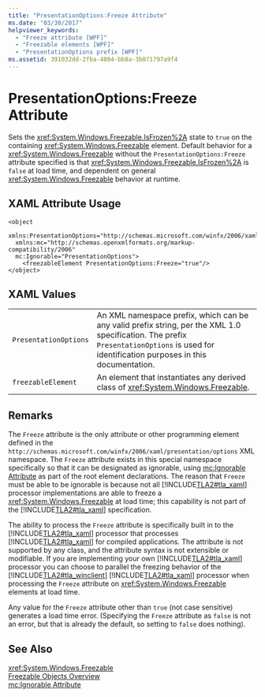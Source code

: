 ```yaml
---
title: "PresentationOptions:Freeze Attribute"
ms.date: "03/30/2017"
helpviewer_keywords: 
  - "Freeze attribute [WPF]"
  - "Freezable elements [WPF]"
  - "PresentationOptions prefix [WPF]"
ms.assetid: 391032dd-2fba-4804-bb8a-3b071797a9f4
---
```

# PresentationOptions:Freeze Attribute
Sets the <xref:System.Windows.Freezable.IsFrozen%2A> state to `true` on the containing <xref:System.Windows.Freezable> element. Default behavior for a <xref:System.Windows.Freezable> without the `PresentationOptions:Freeze` attribute specified is that <xref:System.Windows.Freezable.IsFrozen%2A> is `false` at load time, and dependent on general <xref:System.Windows.Freezable> behavior at runtime.  
  
## XAML Attribute Usage  
  
```  
<object  
  xmlns:PresentationOptions="http://schemas.microsoft.com/winfx/2006/xaml/presentation/options"  
  xmlns:mc="http://schemas.openxmlformats.org/markup-compatibility/2006"  
  mc:Ignorable="PresentationOptions">  
    <freezableElement PresentationOptions:Freeze="true"/>  
</object>  
```  
  
## XAML Values  
  
|||  
|-|-|  
|`PresentationOptions`|An XML namespace prefix, which can be any valid prefix string, per the XML 1.0 specification. The prefix `PresentationOptions` is used for identification purposes in this documentation.|  
|`freezableElement`|An element that instantiates any derived class of <xref:System.Windows.Freezable>.|  
  
## Remarks  
 The `Freeze` attribute is the only attribute or other programming element defined in the `http://schemas.microsoft.com/winfx/2006/xaml/presentation/options` XML namespace. The `Freeze` attribute exists in this special namespace specifically so that it can be designated as ignorable, using [mc:Ignorable Attribute](../../../../docs/framework/wpf/advanced/mc-ignorable-attribute.md) as part of the root element declarations. The reason that `Freeze` must be able to be ignorable is because not all [!INCLUDE[TLA2#tla_xaml](../../../../includes/tla2sharptla-xaml-md.md)] processor implementations are able to freeze a <xref:System.Windows.Freezable> at load time; this capability is not part of the [!INCLUDE[TLA2#tla_xaml](../../../../includes/tla2sharptla-xaml-md.md)] specification.  
  
 The ability to process the `Freeze` attribute is specifically built in to the [!INCLUDE[TLA2#tla_xaml](../../../../includes/tla2sharptla-xaml-md.md)] processor that processes [!INCLUDE[TLA2#tla_xaml](../../../../includes/tla2sharptla-xaml-md.md)] for compiled applications. The attribute is not supported by any class, and the attribute syntax is not extensible or modifiable. If you are implementing your own [!INCLUDE[TLA2#tla_xaml](../../../../includes/tla2sharptla-xaml-md.md)] processor you can choose to parallel the freezing behavior of the [!INCLUDE[TLA2#tla_winclient](../../../../includes/tla2sharptla-winclient-md.md)] [!INCLUDE[TLA2#tla_xaml](../../../../includes/tla2sharptla-xaml-md.md)] processor when processing the `Freeze` attribute on <xref:System.Windows.Freezable> elements at load time.  
  
 Any value for the `Freeze` attribute other than `true` (not case sensitive) generates a load time error. (Specifying the `Freeze` attribute as `false` is not an error, but that is already the default, so setting to `false` does nothing).  
  
## See Also  
 <xref:System.Windows.Freezable>  
 [Freezable Objects Overview](../../../../docs/framework/wpf/advanced/freezable-objects-overview.md)  
 [mc:Ignorable Attribute](../../../../docs/framework/wpf/advanced/mc-ignorable-attribute.md)
